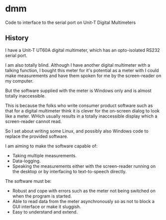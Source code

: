 
# dmm #

Code to interface to the serial port on Unit-T Digital Multimeters

## History ##

I have a Unit-T UT60A digital multimeter, which has an opto-isolated RS232 serial port.

I am also totally blind.  Although I have another digital multimeter with a talking function, I 
bought this meter for it's potential as a meter with I could make measurements and have them spoken 
for me by the screen-reader on my computer.

But the software supplied with the meter is Windows only and is almost totally inaccessible.

This is because the folks who write consumer product software such as that for a digital multimeter 
think it is clever for the on-screen dialog to look like a meter.  WHich usually results in a 
totally inaccessible display which a screen-reader cannot read.

So I set about writing some Linux, and possibly also Windows code to replace the provided software.

I am aiming to make the software capable of:

* Taking multiple measurements.
* Data-logging.
* Speaking the measurements either with the screen-reader running on the desktop or by interfacing 
to text-to-speech directly.

The software must be:

* Robust and cope with errors such as the meter not being switched on when the program is started.
* Able to read data from the meter asynchronously so as not to block a GUI interface or make it 
sluggish.
* Easy to understand and extend.

